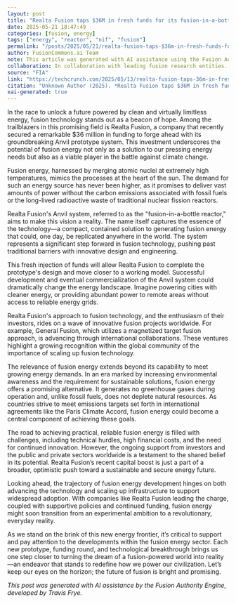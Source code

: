```yaml
---
layout: post
title: "Realta Fusion taps $36M in fresh funds for its fusion-in-a-bottle reactor"
date: 2025-05-21 18:47:49
categories: [fusion, energy]
tags: ["energy", "reactor", "nif", "fusion"]
permalink: "/posts/2025/05/21/realta-fusion-taps-$36m-in-fresh-funds-for-its-fusion-in-a-bottle-reactor/"
author: FusionCommons.ai Team
note: This article was generated with AI assistance using the Fusion Authority Engine, developed by Travis Frye.
collaboration: In collaboration with leading fusion research entities.
source: "FIA"
link: "https://techcrunch.com/2025/05/13/realta-fusion-taps-36m-in-fresh-funds-for-its-fusion-in-a-bottle-reactor/?utm_campaign=social&utm_source=X&utm_medium=organic#new_tab&utm_source=rss&utm_medium=rss&utm_campaign=realta-fusion-taps-36m-in-fresh-funds-for-its-fusion-in-a-bottle-reactor"
citation: "Unknown Author (2025). *Realta Fusion taps $36M in fresh funds for its fusion-in-a-bottle reactor*. FIA."
xai-generated: true
---
```


In the race to unlock a future powered by clean and virtually limitless energy, fusion technology stands out as a beacon of hope. Among the trailblazers in this promising field is Realta Fusion, a company that recently secured a remarkable $36 million in funding to forge ahead with its groundbreaking Anvil prototype system. This investment underscores the potential of fusion energy not only as a solution to our pressing energy needs but also as a viable player in the battle against climate change.

Fusion energy, harnessed by merging atomic nuclei at extremely high temperatures, mimics the processes at the heart of the sun. The demand for such an energy source has never been higher, as it promises to deliver vast amounts of power without the carbon emissions associated with fossil fuels or the long-lived radioactive waste of traditional nuclear fission reactors.

Realta Fusion's Anvil system, referred to as the "fusion-in-a-bottle reactor," aims to make this vision a reality. The name itself captures the essence of the technology—a compact, contained solution to generating fusion energy that could, one day, be replicated anywhere in the world. The system represents a significant step forward in fusion technology, pushing past traditional barriers with innovative design and engineering.

This fresh injection of funds will allow Realta Fusion to complete the prototype's design and move closer to a working model. Successful development and eventual commercialization of the Anvil system could dramatically change the energy landscape. Imagine powering cities with cleaner energy, or providing abundant power to remote areas without access to reliable energy grids. 

Realta Fusion's approach to fusion technology, and the enthusiasm of their investors, rides on a wave of innovative fusion projects worldwide. For example, General Fusion, which utilizes a magnetized target fusion approach, is advancing through international collaborations. These ventures highlight a growing recognition within the global community of the importance of scaling up fusion technology.

The relevance of fusion energy extends beyond its capability to meet growing energy demands. In an era marked by increasing environmental awareness and the requirement for sustainable solutions, fusion energy offers a promising alternative. It generates no greenhouse gases during operation and, unlike fossil fuels, does not deplete natural resources. As countries strive to meet emissions targets set forth in international agreements like the Paris Climate Accord, fusion energy could become a central component of achieving these goals.

The road to achieving practical, reliable fusion energy is filled with challenges, including technical hurdles, high financial costs, and the need for continued innovation. However, the ongoing support from investors and the public and private sectors worldwide is a testament to the shared belief in its potential. Realta Fusion’s recent capital boost is just a part of a broader, optimistic push toward a sustainable and secure energy future.

Looking ahead, the trajectory of fusion energy development hinges on both advancing the technology and scaling up infrastructure to support widespread adoption. With companies like Realta Fusion leading the charge, coupled with supportive policies and continued funding, fusion energy might soon transition from an experimental ambition to a revolutionary, everyday reality.

As we stand on the brink of this new energy frontier, it’s critical to support and pay attention to the developments within the fusion energy sector. Each new prototype, funding round, and technological breakthrough brings us one step closer to turning the dream of a fusion-powered world into reality—an endeavor that stands to redefine how we power our civilization. Let’s keep our eyes on the horizon; the future of fusion is bright and promising.

*This post was generated with AI assistance by the Fusion Authority Engine, developed by Travis Frye.*
